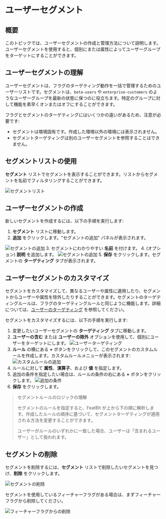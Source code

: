 # ユーザーセグメント

## 概要

このトピックでは、ユーザーセグメントの作成と管理方法について説明します。ユーザーセグメントを使用すると、個別にまたは属性によってユーザーグループをターゲットにすることができます。

## ユーザーセグメントの理解

ユーザーセグメントは、フラグのターゲティング動作を一括で管理するためのユーザーリストです。セグメントは、`beta-users` や `enterprise-customers` のようなユーザーグループを最新の状態に保つのに役立ちます。特定のグループに対して機能を素早くオンまたはオフにすることができます。

フラグとセグメントのターゲティングにはいくつかの違いがあるため、注意が必要です:

* セグメントは環境固有です。作成した環境以外の環境には表示されません。
* セグメントターゲティングは別のユーザーセグメントを参照することはできません。

## セグメントリストの使用

**セグメント** リストでセグメントを表示することができます。リストからセグメントを名前でフィルタリングすることができます。

![セグメントリスト](../../feature-flags/assets/users-and-user-segments/user-segments/001.webp)

## ユーザーセグメントの作成

新しいセグメントを作成するには、以下の手順を実行します:

1. **セグメント** リストに移動します。
2. **追加** をクリックします。"セグメントの追加" パネルが表示されます。

![セグメントの追加](../../feature-flags/assets/users-and-user-segments/user-segments/002.webp)
3. セグメントにわかりやすい **名前** を付けます。
4. (オプション) **説明** を追加します。
![セグメントの追加](../../feature-flags/assets/users-and-user-segments/user-segments/003.webp)
5. **保存** をクリックします。セグメントの **ターゲティング** タブが表示されます。

## ユーザーセグメントのカスタマイズ

セグメントをカスタマイズして、異なるユーザーや属性に適用したり、セグメントからユーザーや属性を除外したりすることができます。セグメントのターゲティングルールは、フラグのターゲティングルールと同じように機能します。詳細については、[ユーザーのターゲティング](../targeting-users-with-flags/targeting-rules.md) を参照してください。

セグメントをカスタマイズするには、以下の手順を実行します:

1. 変更したいユーザーセグメントの **ターゲティング** タブに移動します。
2. **ユーザーの含む** または **ユーザーの除外** オプションを使用して、個別にユーザーをターゲットにします。
![ユーザーターゲティング](../../feature-flags/assets/users-and-user-segments/user-segments/004.webp)
3. **ルール** の横にある **+** ボタンをクリックして、このセグメントのカスタムルールを作成します。カスタムルールメニューが表示されます:\
![カスタムルールの追加](../../feature-flags/assets/users-and-user-segments/user-segments/005.webp)
4. ルールに対して **属性**、**演算子**、および **値** を指定します。
5. 追加の条件を指定したい場合は、ルールの条件の右にある **+** ボタンをクリックします。
![追加の条件](../../feature-flags/assets/users-and-user-segments/user-segments/006.webp)
6. **保存** をクリックします。

> セグメントルールのロジックの理解
>
> セグメントのルールを指定すると、FeatBit が上から下の順に解析します。作成したルールの順序に基づいて、セグメントターゲティングが適用される方法を変更することができます。
>
> ユーザーがルールのいずれかに一致した場合、ユーザーは「含まれるユーザー」として扱われます。

## セグメントの削除

セグメントを削除するには、**セグメント** リストで削除したいセグメントを見つけ、**削除** をクリックします。

![セグメントの削除](../../feature-flags/assets/users-and-user-segments/user-segments/007.webp)

セグメントを使用しているフィーチャーフラグがある場合は、まずフィーチャーフラグから削除してください。

![フィーチャーフラグからの削除](../../feature-flags/assets/users-and-user-segments/user-segments/008.webp)